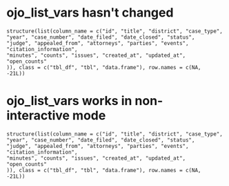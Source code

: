 # ojo_list_vars hasn't changed

    structure(list(column_name = c("id", "title", "district", "case_type", 
    "year", "case_number", "date_filed", "date_closed", "status", 
    "judge", "appealed_from", "attorneys", "parties", "events", "citation_information", 
    "minutes", "counts", "issues", "created_at", "updated_at", "open_counts"
    )), class = c("tbl_df", "tbl", "data.frame"), row.names = c(NA, 
    -21L))

# ojo_list_vars works in non-interactive mode

    structure(list(column_name = c("id", "title", "district", "case_type", 
    "year", "case_number", "date_filed", "date_closed", "status", 
    "judge", "appealed_from", "attorneys", "parties", "events", "citation_information", 
    "minutes", "counts", "issues", "created_at", "updated_at", "open_counts"
    )), class = c("tbl_df", "tbl", "data.frame"), row.names = c(NA, 
    -21L))

